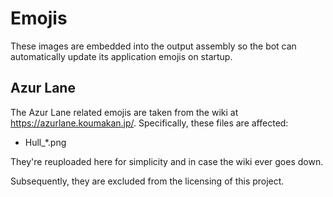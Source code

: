 # Emojis

These images are embedded into the output assembly so the bot can automatically update its application emojis on startup.

## Azur Lane

The Azur Lane related emojis are taken from the wiki at https://azurlane.koumakan.jp/. Specifically, these files are affected:

- Hull_\*.png

They're reuploaded here for simplicity and in case the wiki ever goes down.

Subsequently, they are excluded from the licensing of this project.
